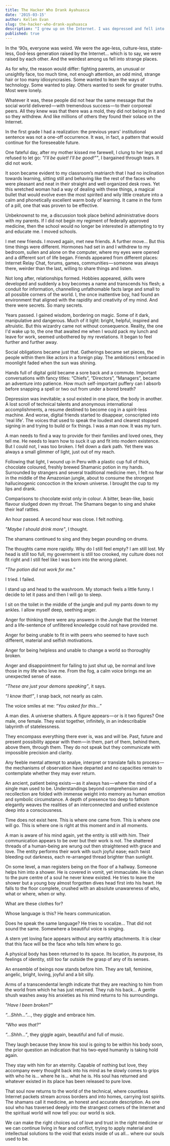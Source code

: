 ```yaml
---
title: The Hacker Who Drank Ayahuasca
date: '2015-03-15'
author: Kellen Evan
slug: the-hacker-who-drank-ayahuasca
description: "I grew up on the Internet. I was depressed and fell into some mysterious and strange places. But none came close to what I experienced in the Amazon..."
published: true
---
```


In the ‘90s, everyone was weird. We were the age-less, culture-less, state-less, God-less generation raised by the Internet… which is to say, we were raised by each other. And the weirdest among us fell into strange places.

As for why, the reason would differ: fighting parents, an unusual or unsightly face, too much time, not enough attention, an odd mind, strange hair or too many idiosyncrasies. Some wanted to learn the ways of technology. Some wanted to play. Others wanted to seek for greater truths. Most were lonely.

Whatever it was, these people did not hear the same message that the social world delivered — with tremendous success — to their corporeal peers. All they knew was that there was a mold, they did not belong in it and so they withdrew. And like millions of others they found their solace on the Internet.

In the first grade I had a realization: the previous years' institutional sentence was not a one-off occurrence. It was, in fact, a pattern that would continue for the foreseeable future.

One fateful day, after my mother kissed me farewell, I clung to her legs and refused to let go: *"I'll be quiet! I'll be good!""*, I bargained through tears. It did not work.

It soon became evident to my classroom’s matriarch that I had no inclination towards learning, sitting still and behaving like the rest of the faces who were pleasant and neat in their straight and well organized desk rows. Yet this wretched woman had a way of dealing with these things, a magical bullet that would evolve even the most spirited and wily little creature into a calm and phonetically excellent warm body of learning. It came in the form of a pill, one that was proven to be effective.

Unbeknownst to me, a discussion took place behind administrative doors with my parents. If I did not begin my regiment of federally approved medicine, then the school would no longer be interested in attempting to try and educate me. I moved schools.

I met new friends. I moved again, met new friends. A further move... But this time things were different. Hormones had set in and I withdrew to my bedroom, sullen and alone on the computer, where my eyes were opened and a different sort of life began. Friends appeared from different places: Internet Relay Chat, forums, games, communities — someone was always there, weirder than the last, willing to share things and listen.

Not long after, relationships formed. Hobbies appeared, skills were developed and suddenly a boy becomes a name and transcends his flesh; a conduit for information, channelling unfathomable facts large and small to all possible corners of the world. I, the once inattentive boy, had found an environment that aligned with the rapidity and creativity of my mind. And there were secrets. So many secrets.

Years passed. I gained wisdom, bordering on magic. Some of it dark, manipulative and dangerous. Much of it light: bright, helpful, inspired and altruistic. But this wizardry came not without consequence. Reality, the one I'd wake up to, the one that awaited me when I would pack my lunch and leave for work, seemed unbothered by my revelations. It began to feel further and further away.

Social obligations became just that. Gatherings became set pieces, the people within them like actors in a foreign play. The ambitions I embraced in moonlight faded when the sun was shining.

Hands full of digital gold became a sore back and a commute. Important conversations with fancy titles: “Chiefs”, “Directors”, “Managers”, became an adventure into patience. How much self-important puffery can I absorb before snapping a spell or two out from under a bored breath?

Depression was inevitable; a soul existed in one place, the body in another. A lost scroll of technical talents and anonymous international accomplishments, a resume destined to become cog in a spirit-less machine. And worse, digital friends started to disappear, conscripted into 'real life'. The voices that used to speak the loudest and clearest stopped signing in and trying to build or fix things. I was a man now. It was my turn.

A man needs to find a way to provide for their families and loved ones, they tell me. He needs to learn how to suck it up and fit into modern existence. But I could not, I was too broken. I fell down a dark path. Yet there was always a small glimmer of light, just out of my reach.

Following that light, I wound up in Peru with a plastic cup full of thick, chocolate coloured, freshly brewed Shamanic potion in my hands. Surrounded by strangers and several traditional medicine men, I felt no fear in the middle of the Amazonian jungle, about to consume the strongest hallucinogenic concoction in the known universe. I brought the cup to my lips and drank.

Comparisons to chocolate exist only in colour. A bitter, bean-like, basic flavour sludged down my throat. The Shamans began to sing and shake their leaf rattles.

An hour passed. A second hour was close. I felt nothing.

_"Maybe I should drink more"_, I thought.

The shamans continued to sing and they began pounding on drums.

The thoughts came more rapidly. Why do I still feel empty? I am still lost. My head is still too full, my government is still too crooked, my culture does not fit right and I still feel like I was born into the wrong planet.

_"The potion did not work for me."_

I tried. I failed.

I stand up and head to the washroom. My stomach feels a little funny. I decide to let it pass and then I will go to sleep.

I sit on the toilet in the middle of the jungle and pull my pants down to my ankles. I allow myself deep, seething anger.

Anger for thinking there were any answers in the Jungle that the Internet and a life-sentence of unfiltered knowledge could not have provided me.

Anger for being unable to fit in with peers who seemed to have such different, material and selfish motivations.

Anger for being helpless and unable to change a world so thoroughly broken.

Anger and disappointment for failing to just shut up, be normal and love those in my life who love me. From the fog, a calm voice brings me an unexpected sense of ease.

_“These are just your demons speaking”_, it says.

_“I know that!”_, I snap back, not nearly as calm.

The voice smiles at me: _“You asked for this…”_

A man dies. A universe shatters. A figure appears — or is it two figures? One male, one female. They exist together, infinitely, in an indescribable labyrinth of statelessness.

They encompass everything there ever is, was and will be. Past, future and present possibility appear with them — in them, part of them, behind them, above them, through them. They do not speak but they communicate with impossible precision and clarity.

Any feeble mental attempt to analye, interpret or translate fails to process — the mechanisms of observation have departed and no capacities remain to contemplate whether they may ever return.

An ancient, patient being exists — as it always has — where the mind of a single man used to be. Understandings beyond comprehension and recollection are folded with immense weight into memory as human emotion and symbolic circumstance. A depth of presence too deep to fathom elegantly weaves the realities of an interconnected and unified existence deep into a consciousness.

Time does not exist here. This is where one came from. This is where one will go. This is where one is right at this moment and in all moments.

A man is aware of his mind again, yet the entity is still with him. Their communication appears to be over but their work is not. The shattered threads of a human-being are wrung out then straightened with grace and love. The entity performs their work with such joyful ease; each twist bleeding out darkness, each re-arranged thread brighter than sunlight.

On some level, a man registers being on the floor of a hallway. Someone helps him into a shower. He is covered in vomit, yet immaculate. He is clean to the pure centre of a soul he never knew existed. He tries to leave the shower but a young boy almost forgotten dives head first into his heart. He falls to the floor complete, crushed with an absolute unawareness of who, what or where, when or why.

What are these clothes for?

Whose language is this? He hears communication.

Does he speak the same language? He tries to vocalize… That did not sound the same. Somewhere a beautiful voice is singing.

A stern yet loving face appears without any earthly attachments. It is clear that this face will be the face who tells him where to go.

A physical body has been returned to its space. Its location, its purpose, its feelings of identity, still too far outside the grasp of any of its senses.

An ensemble of beings now stands before him. They are tall, feminine, angelic, bright, loving, joyful and a bit silly.

Arms of a transcendental length indicate that they are reaching to him from the world from which he has just returned. They rub his back… A gentle shush washes away his anxieties as his mind returns to his surroundings.

_"Have I been broken?"_

_“…Shhh…”…_, they giggle and embrace him.

_"Who was that?"_

_“…Shhh…”_, they giggle again, beautiful and full of music.

They laugh because they know his soul is going to be within his body soon, the prior question an indication that his two-eyed humanity is taking hold again.

They stay with him for an eternity. Capable of nothing but love, they accompany every thought back into his mind as he slowly comes to grips with who he is… where he is… what he is. His soul has returned and whatever existed in its place has been released to pure love.

That soul now returns to the world of the technical, where countless Internet packets stream across borders and into homes, carrying lost spirits. The shamans call it medicine, an honest and accurate description. As one soul who has traversed deeply into the strangest corners of the Internet and the spiritual world will now tell you: our world is sick.

We can make the right choices out of love and trust in the right medicine or we can continue living in fear and conflict, trying to apply material and intellectual solutions to the void that exists inside of us all… where our souls used to be.
